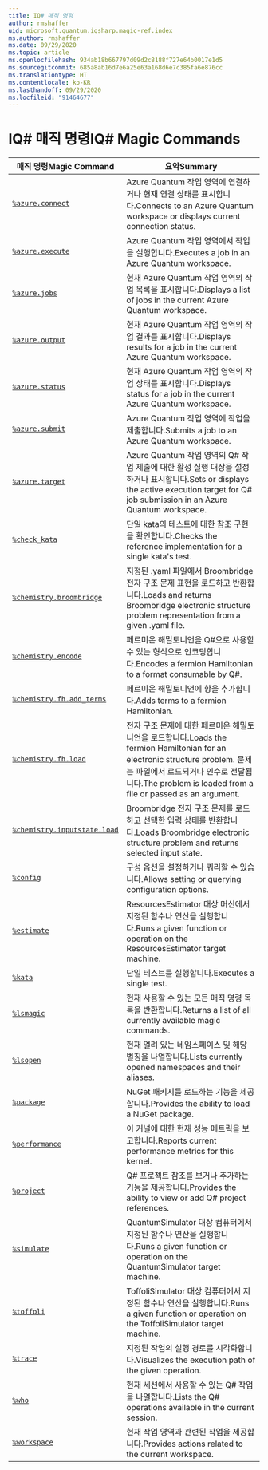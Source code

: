 ```yaml
---
title: IQ# 매직 명령
author: rmshaffer
uid: microsoft.quantum.iqsharp.magic-ref.index
ms.author: rmshaffer
ms.date: 09/29/2020
ms.topic: article
ms.openlocfilehash: 934ab18b667797d09d2c8188f727e64b0017e1d5
ms.sourcegitcommit: 685a8ab16d7e6a25e63a168d6e7c385fa6e876cc
ms.translationtype: HT
ms.contentlocale: ko-KR
ms.lasthandoff: 09/29/2020
ms.locfileid: "91464677"
---
```

# <a name="iq-magic-commands"></a><span data-ttu-id="717ab-102">IQ# 매직 명령</span><span class="sxs-lookup"><span data-stu-id="717ab-102">IQ# Magic Commands</span></span>
| <span data-ttu-id="717ab-103">매직 명령</span><span class="sxs-lookup"><span data-stu-id="717ab-103">Magic Command</span></span> | <span data-ttu-id="717ab-104">요약</span><span class="sxs-lookup"><span data-stu-id="717ab-104">Summary</span></span> |
|---------------|---------|
| [`%azure.connect`](xref:microsoft.quantum.iqsharp.magic-ref.azure.connect) | <span data-ttu-id="717ab-105">Azure Quantum 작업 영역에 연결하거나 현재 연결 상태를 표시합니다.</span><span class="sxs-lookup"><span data-stu-id="717ab-105">Connects to an Azure Quantum workspace or displays current connection status.</span></span> |
| [`%azure.execute`](xref:microsoft.quantum.iqsharp.magic-ref.azure.execute) | <span data-ttu-id="717ab-106">Azure Quantum 작업 영역에서 작업을 실행합니다.</span><span class="sxs-lookup"><span data-stu-id="717ab-106">Executes a job in an Azure Quantum workspace.</span></span> |
| [`%azure.jobs`](xref:microsoft.quantum.iqsharp.magic-ref.azure.jobs) | <span data-ttu-id="717ab-107">현재 Azure Quantum 작업 영역의 작업 목록을 표시합니다.</span><span class="sxs-lookup"><span data-stu-id="717ab-107">Displays a list of jobs in the current Azure Quantum workspace.</span></span> |
| [`%azure.output`](xref:microsoft.quantum.iqsharp.magic-ref.azure.output) | <span data-ttu-id="717ab-108">현재 Azure Quantum 작업 영역의 작업 결과를 표시합니다.</span><span class="sxs-lookup"><span data-stu-id="717ab-108">Displays results for a job in the current Azure Quantum workspace.</span></span> |
| [`%azure.status`](xref:microsoft.quantum.iqsharp.magic-ref.azure.status) | <span data-ttu-id="717ab-109">현재 Azure Quantum 작업 영역의 작업 상태를 표시합니다.</span><span class="sxs-lookup"><span data-stu-id="717ab-109">Displays status for a job in the current Azure Quantum workspace.</span></span> |
| [`%azure.submit`](xref:microsoft.quantum.iqsharp.magic-ref.azure.submit) | <span data-ttu-id="717ab-110">Azure Quantum 작업 영역에 작업을 제출합니다.</span><span class="sxs-lookup"><span data-stu-id="717ab-110">Submits a job to an Azure Quantum workspace.</span></span> |
| [`%azure.target`](xref:microsoft.quantum.iqsharp.magic-ref.azure.target) | <span data-ttu-id="717ab-111">Azure Quantum 작업 영역의 Q# 작업 제출에 대한 활성 실행 대상을 설정하거나 표시합니다.</span><span class="sxs-lookup"><span data-stu-id="717ab-111">Sets or displays the active execution target for Q# job submission in an Azure Quantum workspace.</span></span> |
| [`%check_kata`](xref:microsoft.quantum.iqsharp.magic-ref.check_kata) | <span data-ttu-id="717ab-112">단일 kata의 테스트에 대한 참조 구현을 확인합니다.</span><span class="sxs-lookup"><span data-stu-id="717ab-112">Checks the reference implementation for a single kata's test.</span></span> |
| [`%chemistry.broombridge`](xref:microsoft.quantum.iqsharp.magic-ref.chemistry.broombridge) | <span data-ttu-id="717ab-113">지정된 .yaml 파일에서 Broombridge 전자 구조 문제 표현을 로드하고 반환합니다.</span><span class="sxs-lookup"><span data-stu-id="717ab-113">Loads and returns Broombridge electronic structure problem representation from a given .yaml file.</span></span> |
| [`%chemistry.encode`](xref:microsoft.quantum.iqsharp.magic-ref.chemistry.encode) | <span data-ttu-id="717ab-114">페르미온 해밀토니언을 Q#으로 사용할 수 있는 형식으로 인코딩합니다.</span><span class="sxs-lookup"><span data-stu-id="717ab-114">Encodes a fermion Hamiltonian to a format consumable by Q#.</span></span> |
| [`%chemistry.fh.add_terms`](xref:microsoft.quantum.iqsharp.magic-ref.chemistry.fh.add_terms) | <span data-ttu-id="717ab-115">페르미온 해밀토니언에 항을 추가합니다.</span><span class="sxs-lookup"><span data-stu-id="717ab-115">Adds terms to a fermion Hamiltonian.</span></span> |
| [`%chemistry.fh.load`](xref:microsoft.quantum.iqsharp.magic-ref.chemistry.fh.load) | <span data-ttu-id="717ab-116">전자 구조 문제에 대한 페르미온 해밀토니언을 로드합니다.</span><span class="sxs-lookup"><span data-stu-id="717ab-116">Loads the fermion Hamiltonian for an electronic structure problem.</span></span> <span data-ttu-id="717ab-117">문제는 파일에서 로드되거나 인수로 전달됩니다.</span><span class="sxs-lookup"><span data-stu-id="717ab-117">The problem is loaded from a file or passed as an argument.</span></span> |
| [`%chemistry.inputstate.load`](xref:microsoft.quantum.iqsharp.magic-ref.chemistry.inputstate.load) | <span data-ttu-id="717ab-118">Broombridge 전자 구조 문제를 로드하고 선택한 입력 상태를 반환합니다.</span><span class="sxs-lookup"><span data-stu-id="717ab-118">Loads Broombridge electronic structure problem and returns selected input state.</span></span> |
| [`%config`](xref:microsoft.quantum.iqsharp.magic-ref.config) | <span data-ttu-id="717ab-119">구성 옵션을 설정하거나 쿼리할 수 있습니다.</span><span class="sxs-lookup"><span data-stu-id="717ab-119">Allows setting or querying configuration options.</span></span> |
| [`%estimate`](xref:microsoft.quantum.iqsharp.magic-ref.estimate) | <span data-ttu-id="717ab-120">ResourcesEstimator 대상 머신에서 지정된 함수나 연산을 실행합니다.</span><span class="sxs-lookup"><span data-stu-id="717ab-120">Runs a given function or operation on the ResourcesEstimator target machine.</span></span> |
| [`%kata`](xref:microsoft.quantum.iqsharp.magic-ref.kata) | <span data-ttu-id="717ab-121">단일 테스트를 실행합니다.</span><span class="sxs-lookup"><span data-stu-id="717ab-121">Executes a single test.</span></span> |
| [`%lsmagic`](xref:microsoft.quantum.iqsharp.magic-ref.lsmagic) | <span data-ttu-id="717ab-122">현재 사용할 수 있는 모든 매직 명령 목록을 반환합니다.</span><span class="sxs-lookup"><span data-stu-id="717ab-122">Returns a list of all currently available magic commands.</span></span> |
| [`%lsopen`](xref:microsoft.quantum.iqsharp.magic-ref.lsopen) | <span data-ttu-id="717ab-123">현재 열려 있는 네임스페이스 및 해당 별칭을 나열합니다.</span><span class="sxs-lookup"><span data-stu-id="717ab-123">Lists currently opened namespaces and their aliases.</span></span> |
| [`%package`](xref:microsoft.quantum.iqsharp.magic-ref.package) | <span data-ttu-id="717ab-124">NuGet 패키지를 로드하는 기능을 제공합니다.</span><span class="sxs-lookup"><span data-stu-id="717ab-124">Provides the ability to load a NuGet package.</span></span> |
| [`%performance`](xref:microsoft.quantum.iqsharp.magic-ref.performance) | <span data-ttu-id="717ab-125">이 커널에 대한 현재 성능 메트릭을 보고합니다.</span><span class="sxs-lookup"><span data-stu-id="717ab-125">Reports current performance metrics for this kernel.</span></span> |
| [`%project`](xref:microsoft.quantum.iqsharp.magic-ref.project) | <span data-ttu-id="717ab-126">Q# 프로젝트 참조를 보거나 추가하는 기능을 제공합니다.</span><span class="sxs-lookup"><span data-stu-id="717ab-126">Provides the ability to view or add Q# project references.</span></span> |
| [`%simulate`](xref:microsoft.quantum.iqsharp.magic-ref.simulate) | <span data-ttu-id="717ab-127">QuantumSimulator 대상 컴퓨터에서 지정된 함수나 연산을 실행합니다.</span><span class="sxs-lookup"><span data-stu-id="717ab-127">Runs a given function or operation on the QuantumSimulator target machine.</span></span> |
| [`%toffoli`](xref:microsoft.quantum.iqsharp.magic-ref.toffoli) | <span data-ttu-id="717ab-128">ToffoliSimulator 대상 컴퓨터에서 지정된 함수나 연산을 실행합니다.</span><span class="sxs-lookup"><span data-stu-id="717ab-128">Runs a given function or operation on the ToffoliSimulator target machine.</span></span> |
| [`%trace`](xref:microsoft.quantum.iqsharp.magic-ref.trace) | <span data-ttu-id="717ab-129">지정된 작업의 실행 경로를 시각화합니다.</span><span class="sxs-lookup"><span data-stu-id="717ab-129">Visualizes the execution path of the given operation.</span></span> |
| [`%who`](xref:microsoft.quantum.iqsharp.magic-ref.who) | <span data-ttu-id="717ab-130">현재 세션에서 사용할 수 있는 Q# 작업을 나열합니다.</span><span class="sxs-lookup"><span data-stu-id="717ab-130">Lists the Q# operations available in the current session.</span></span> |
| [`%workspace`](xref:microsoft.quantum.iqsharp.magic-ref.workspace) | <span data-ttu-id="717ab-131">현재 작업 영역과 관련된 작업을 제공합니다.</span><span class="sxs-lookup"><span data-stu-id="717ab-131">Provides actions related to the current workspace.</span></span> |
